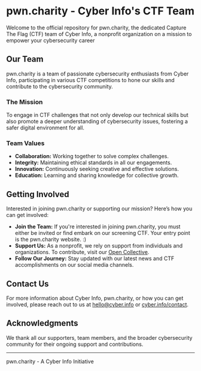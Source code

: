 # pwn.charity - Cyber Info's CTF Team

Welcome to the official repository for pwn.charity, the dedicated Capture The Flag (CTF) team of Cyber Info, a nonprofit organization on a mission to empower your cybersecurity career

## Our Team

pwn.charity is a team of passionate cybersecurity enthusiasts from Cyber Info, participating in various CTF competitions to hone our skills and contribute to the cybersecurity community.

### The Mission

To engage in CTF challenges that not only develop our technical skills but also promote a deeper understanding of cybersecurity issues, fostering a safer digital environment for all.

### Team Values

- **Collaboration:** Working together to solve complex challenges.
- **Integrity:** Maintaining ethical standards in all our engagements.
- **Innovation:** Continuously seeking creative and effective solutions.
- **Education:** Learning and sharing knowledge for collective growth.

## Getting Involved

Interested in joining pwn.charity or supporting our mission? Here’s how you can get involved:

- **Join the Team:** If you're interested in joining pwn.charity, you must either be invited or find embark on our screening CTF. Your entry point is the pwn.charity website. :)
- **Support Us:** As a nonprofit, we rely on support from individuals and organizations. To contribute, visit our [Open Collective](https://opencollective.com/cyberinfo).
- **Follow Our Journey:** Stay updated with our latest news and CTF accomplishments on our social media channels.

## Contact Us

For more information about Cyber Info, pwn.charity, or how you can get involved, please reach out to us at [hello@cyber.info](mailto:hello@cyber.info) or [cyber.info/contact](https://cyber.info/contact).

## Acknowledgments

We thank all our supporters, team members, and the broader cybersecurity community for their ongoing support and contributions.

---

pwn.charity - A Cyber Info Initiative
